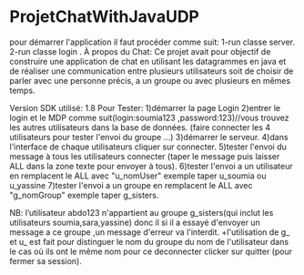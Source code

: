 # ProjetChatWithJavaUDP
pour démarrer l'application il faut procéder comme suit:
1-run classe server.
2-run classe login .
À propos du Chat:
  Ce projet avait pour objectif de construire une application de chat en utilisant les datagrammes en java et de réaliser une communication entre plusieurs utilisateurs    soit de choisir de parler avec une personne précis, a un groupe ou avec plusieurs en mêmes temps.
  
Version SDK utilisé: 1.8
Pour Tester:
1)démarrer la page Login 
2)entrer le login et le MDP comme suit(login:soumia123 ,password:123)//vous trouvez les autres utilisateurs dans la base de données.
(faire  connecter les 4 utilisateurs pour tester l'envoi du groupe ...)
3)démarrer le serveur.
4)dans l'interface de chaque utilisateurs cliquer sur connecter.
5)tester l'envoi du message à tous les utilisateurs connecter (taper le message puis laisser ALL dans la zone texte pour envoyer à tous).
6)tester l'envoi a un utilisateur en remplacent le ALL avec "u_nomUser" exemple taper u_soumia ou u_yassine 
7)tester l'envoi a un groupe en remplacent le ALL avec "g_nomGroup" exemple taper g_sisters.

NB: l’utilisateur abdo123 n'appartient au groupe g_sisters(qui inclut les utilisateurs soumia,sara,yassine) donc il si il a essayé d'envoyer un message a ce groupe ,un message d'erreur va l'interdit.
+l'utilisation de g_ et u_ est fait pour distinguer le nom du groupe du nom de l'utilisateur dans le cas où ils ont le même nom
pour ce deconnecter clicker sur quitter (pour fermer sa session).

 

